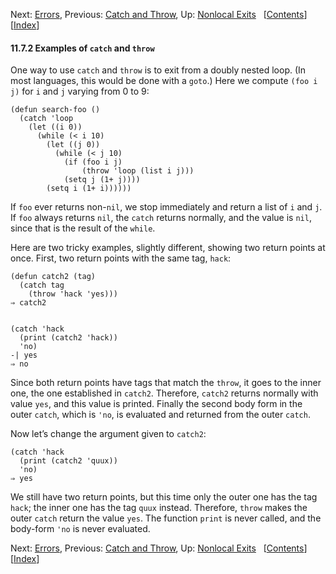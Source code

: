<!-- This is the GNU Emacs Lisp Reference Manual
corresponding to Emacs version 27.2.

Copyright (C) 1990-1996, 1998-2021 Free Software Foundation,
Inc.

Permission is granted to copy, distribute and/or modify this document
under the terms of the GNU Free Documentation License, Version 1.3 or
any later version published by the Free Software Foundation; with the
Invariant Sections being "GNU General Public License," with the
Front-Cover Texts being "A GNU Manual," and with the Back-Cover
Texts as in (a) below.  A copy of the license is included in the
section entitled "GNU Free Documentation License."

(a) The FSF's Back-Cover Text is: "You have the freedom to copy and
modify this GNU manual.  Buying copies from the FSF supports it in
developing GNU and promoting software freedom." -->

<!-- Created by GNU Texinfo 6.7, http://www.gnu.org/software/texinfo/ -->

Next: [Errors](Errors.html), Previous: [Catch and Throw](Catch-and-Throw.html), Up: [Nonlocal Exits](Nonlocal-Exits.html)   \[[Contents](index.html#SEC_Contents "Table of contents")]\[[Index](Index.html "Index")]

#### 11.7.2 Examples of `catch` and `throw`

One way to use `catch` and `throw` is to exit from a doubly nested loop. (In most languages, this would be done with a `goto`.) Here we compute `(foo i j)` for `i` and `j` varying from 0 to 9:

    (defun search-foo ()
      (catch 'loop
        (let ((i 0))
          (while (< i 10)
            (let ((j 0))
              (while (< j 10)
                (if (foo i j)
                    (throw 'loop (list i j)))
                (setq j (1+ j))))
            (setq i (1+ i))))))

If `foo` ever returns non-`nil`, we stop immediately and return a list of `i` and `j`. If `foo` always returns `nil`, the `catch` returns normally, and the value is `nil`, since that is the result of the `while`.

Here are two tricky examples, slightly different, showing two return points at once. First, two return points with the same tag, `hack`:

    (defun catch2 (tag)
      (catch tag
        (throw 'hack 'yes)))
    ⇒ catch2

```
```

    (catch 'hack
      (print (catch2 'hack))
      'no)
    -| yes
    ⇒ no

Since both return points have tags that match the `throw`, it goes to the inner one, the one established in `catch2`. Therefore, `catch2` returns normally with value `yes`, and this value is printed. Finally the second body form in the outer `catch`, which is `'no`, is evaluated and returned from the outer `catch`.

Now let’s change the argument given to `catch2`:

    (catch 'hack
      (print (catch2 'quux))
      'no)
    ⇒ yes

We still have two return points, but this time only the outer one has the tag `hack`; the inner one has the tag `quux` instead. Therefore, `throw` makes the outer `catch` return the value `yes`. The function `print` is never called, and the body-form `'no` is never evaluated.

Next: [Errors](Errors.html), Previous: [Catch and Throw](Catch-and-Throw.html), Up: [Nonlocal Exits](Nonlocal-Exits.html)   \[[Contents](index.html#SEC_Contents "Table of contents")]\[[Index](Index.html "Index")]
